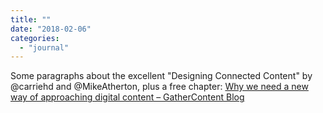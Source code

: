 ```yaml
---
title: ""
date: "2018-02-06"
categories: 
  - "journal"
---
```


Some paragraphs about the excellent "Designing Connected Content" by @carriehd and @MikeAtherton, plus a free chapter: [Why we need a new way of approaching digital content – GatherContent Blog](https://gathercontent.com/blog/why-we-need-a-new-way-of-approaching-digital-content)
